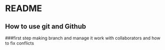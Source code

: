 # README
## How to use git and Github
###first step
making branch and manage it
work with collaborators and how to fix conflicts

